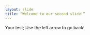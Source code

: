 ```yaml
---
layout: slide
title: “Welcome to our second slide!”
---
```

Your test;
Use the left arrow to go back!
